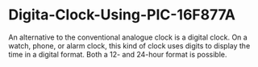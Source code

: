 # Digita-Clock-Using-PIC-16F877A
An alternative to the conventional analogue clock is a digital clock. On a watch, phone, or alarm clock, this kind of clock uses digits to display the time in a digital format. Both a 12- and 24-hour format is possible.
